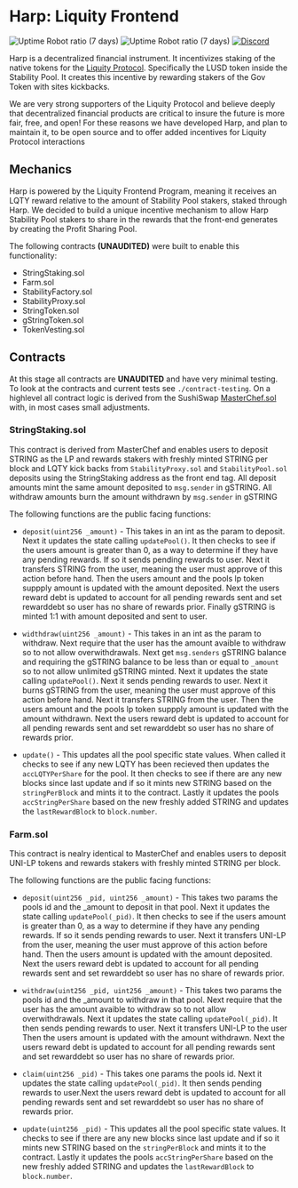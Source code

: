 # Harp: Liquity Frontend

![Uptime Robot ratio (7 days)](https://img.shields.io/uptimerobot/ratio/7/m787957843-96f5171a7954201bc849230e?label=App) ![Uptime Robot ratio (7 days)](https://img.shields.io/uptimerobot/ratio/7/m787957842-0ba226c393ec458a11bacbb1?label=Landing) [![Discord](https://img.shields.io/discord/828467497212182548?label=join%20chat&logo=discord&logoColor=white)](https://discord.gg/BdTRMZje)

Harp is a decentralized financial instrument. It incentivizes staking of the native tokens for the [Liquity Protocol](https://github.com/liquity/dev#readme). Specifically the LUSD token inside the Stability Pool. It creates this incentive by rewarding stakers of the Gov Token with sites kickbacks.

We are very strong supporters of the Liquity Protocol and believe deeply that decentralized financial products are critical to insure the future is more fair, free, and open! For these reasons we have developed Harp, and plan to maintain it, to be open source and to offer added incentives for Liquity Protocol interactions

## Mechanics

Harp is powered by the Liquity Frontend Program, meaning it receives an LQTY reward relative to the amount of Stability Pool stakers, staked through Harp. We decided to build a unique incentive mechanism to allow Harp Stability Pool stakers to share in the rewards that the front-end generates by creating the Profit Sharing Pool.

The following contracts **(UNAUDITED)** were built to enable this functionality:

- StringStaking.sol
- Farm.sol
- StabilityFactory.sol
- StabilityProxy.sol
- StringToken.sol
- gStringToken.sol
- TokenVesting.sol

## Contracts

At this stage all contracts are **UNAUDITED** and have very minimal testing. To look at the contracts and current tests see `./contract-testing`. On a highlevel all contract logic is derived from the SushiSwap [MasterChef.sol](https://github.com/sushiswap/sushiswap/blob/master/contracts/MasterChef.sol) with, in most cases small adjustments.

### StringStaking.sol

This contract is derived from MasterChef and enables users to deposit STRING as the LP and rewards stakers with freshly minted STRING per block and LQTY kick backs from `StabilityProxy.sol` and `StabilityPool.sol` deposits using the StringStaking address as the front end tag. All deposit amounts mint the same amount deposited to `msg.sender` in gSTRING. All withdraw amounts burn the amount withdrawn by `msg.sender` in gSTRING

The following functions are the public facing functions:

- `deposit(uint256 _amount)` - This takes in an int as the param to deposit. Next it updates the state calling `updatePool()`. It then checks to see if the users amount is greater than 0, as a way to determine if they have any pending rewards. If so it sends pending rewards to user. Next it transfers STRING from the user, meaning the user must approve of this action before hand. Then the users amount and the pools lp token suppply amount is updated with the amount deposited. Next the users reward debt is updated to account for all pending rewards sent and set rewarddebt so user has no share of rewards prior. Finally gSTRING is minted 1:1 with amount deposited and sent to user.

- `widthdraw(uint256 _amount)` - This takes in an int as the param to withdraw. Next require that the user has the amount avaible to withdraw so to not allow overwithdrawals. Next get `msg.senders` gSTRING balance and requiring the gSTRING balance to be less than or equal to `_amount` so to not allow unlimited gSTRING minted. Next it updates the state calling `updatePool()`. Next it sends pending rewards to user. Next it burns gSTRING from the user, meaning the user must approve of this action before hand. Next it transfers STRING from the user. Then the users amount and the pools lp token suppply amount is updated with the amount withdrawn. Next the users reward debt is updated to account for all pending rewards sent and set rewarddebt so user has no share of rewards prior.

- `update()` - This updates all the pool specific state values. When called it checks to see if any new LQTY has been recieved then updates the `accLQTYPerShare` for the pool. It then checks to see if there are any new blocks since last update and if so it mints new STRING based on the `stringPerBlock` and mints it to the contract. Lastly it updates the pools `accStringPerShare` based on the new freshly added STRING and updates the `lastRewardBlock` to `block.number`.

### Farm.sol

This contract is nealry identical to MasterChef and enables users to deposit UNI-LP tokens and rewards stakers with freshly minted STRING per block.

The following functions are the public facing functions:

- `deposit(uint256 _pid, uint256 _amount)` - This takes two params the pools id and the \_amount to deposit in that pool. Next it updates the state calling `updatePool(_pid)`. It then checks to see if the users amount is greater than 0, as a way to determine if they have any pending rewards. If so it sends pending rewards to user. Next it transfers UNI-LP from the user, meaning the user must approve of this action before hand. Then the users amount is updated with the amount deposited. Next the users reward debt is updated to account for all pending rewards sent and set rewarddebt so user has no share of rewards prior.

- `withdraw(uint256 _pid, uint256 _amount)` - This takes two params the pools id and the \_amount to withdraw in that pool. Next require that the user has the amount avaible to withdraw so to not allow overwithdrawals. Next it updates the state calling `updatePool(_pid)`. It then sends pending rewards to user. Next it transfers UNI-LP to the user Then the users amount is updated with the amount withdrawn. Next the users reward debt is updated to account for all pending rewards sent and set rewarddebt so user has no share of rewards prior.

- `claim(uint256 _pid)` - This takes one params the pools id. Next it updates the state calling `updatePool(_pid)`. It then sends pending rewards to user.Next the users reward debt is updated to account for all pending rewards sent and set rewarddebt so user has no share of rewards prior.

- `update(uint256 _pid)` - This updates all the pool specific state values. It checks to see if there are any new blocks since last update and if so it mints new STRING based on the `stringPerBlock` and mints it to the contract. Lastly it updates the pools `accStringPerShare` based on the new freshly added STRING and updates the `lastRewardBlock` to `block.number`.
